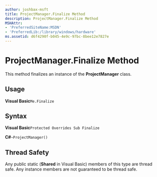 ```yaml
---
author: joshbax-msft
title: ProjectManager.Finalize Method
description: ProjectManager.Finalize Method
MSHAttr:
- 'PreferredSiteName:MSDN'
- 'PreferredLib:/library/windows/hardware'
ms.assetid: d6f4290f-b045-4e9c-97bc-8bee12e7827e
---
```


# ProjectManager.Finalize Method


This method finalizes an instance of the **ProjectManager** class.

## Usage


**Visual Basic**`Me.Finalize`

## Syntax


**Visual Basic**`Protected Overrides Sub Finalize`

**C#**`~ProjectManager()`

## Thread Safety


Any public static (**Shared** in Visual Basic) members of this type are thread safe. Any instance members are not guaranteed to be thread safe.

 

 






